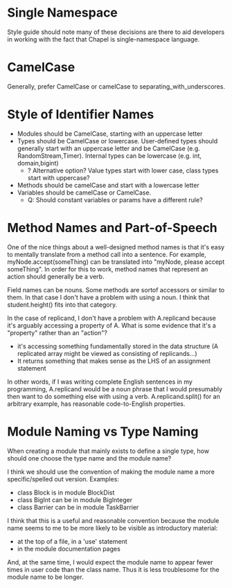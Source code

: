 Single Namespace
================

Style guide should note many of these decisions are there to aid developers in working with the fact that Chapel is single-namespace language.

CamelCase
=========

Generally, prefer CamelCase or camelCase to separating_with_underscores.

Style of Identifier Names
=========================

* Modules should be CamelCase, starting with an uppercase letter
* Types should be CamelCase or lowercase. User-defined types should generally start with an uppercase letter and be CamelCase (e.g. RandomStream,Timer). Internal types can be lowercase (e.g. int, domain,bigint)
  * ? Alternative option? Value types start with lower case, class types start with uppercase?
* Methods should be camelCase and start with a lowercase letter
* Variables should be camelCase or CamelCase.
  * Q: Should constant variables or params have a different rule?

Method Names and Part-of-Speech
===============================

One of the nice things about a well-designed method names is that it's easy to mentally translate from a method call into a sentence. For example, myNode.accept(someThing) can be translated into "myNode, please accept someThing". In order for this to work, method names that represent an action should generally be a verb.

Field names can be nouns. Some methods are sortof accessors or similar to them. In that case I don't have a problem with using a noun. I think that student.height() fits into that category.

In the case of replicand, I don't have a problem with A.replicand because it's arguably accessing a property of A. What is some evidence that it's a "property" rather than an "action"?

* it's accessing something fundamentally stored in the data structure (A replicated array might be viewed as consisting of replicands...)
* It returns something that makes sense as the LHS of an assignment statement

In other words, if I was writing complete English sentences in my programming, A.replicand would be a noun phrase that I would presumably then want to do something else with using a verb. A.replicand.split() for an arbitrary example, has reasonable code-to-English properties.

Module Naming vs Type Naming
============================

When creating a module that mainly exists to define a single type, how should one choose the type name and the module name?

I think we should use the convention of making the module name a more specific/spelled out version. Examples:

* class Block is in module BlockDist
* class BigInt can be in module BigInteger
* class Barrier can be in module TaskBarrier

I think that this is a useful and reasonable convention because the module name seems to me to be more likely to be visible as introductory material:

* at the top of a file, in a 'use' statement
* in the module documentation pages

And, at the same time, I would expect the module name to appear fewer times in user code than the class name. Thus it is less troublesome for the module name to be longer.
